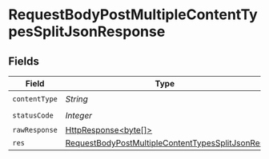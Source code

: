 # RequestBodyPostMultipleContentTypesSplitJsonResponse


## Fields

| Field                                                                                                                         | Type                                                                                                                          | Required                                                                                                                      | Description                                                                                                                   |
| ----------------------------------------------------------------------------------------------------------------------------- | ----------------------------------------------------------------------------------------------------------------------------- | ----------------------------------------------------------------------------------------------------------------------------- | ----------------------------------------------------------------------------------------------------------------------------- |
| `contentType`                                                                                                                 | *String*                                                                                                                      | :heavy_check_mark:                                                                                                            | N/A                                                                                                                           |
| `statusCode`                                                                                                                  | *Integer*                                                                                                                     | :heavy_check_mark:                                                                                                            | N/A                                                                                                                           |
| `rawResponse`                                                                                                                 | [HttpResponse<byte[]>](https://docs.oracle.com/en/java/javase/11/docs/api/java.net.http/java/net/http/HttpResponse.html)      | :heavy_minus_sign:                                                                                                            | N/A                                                                                                                           |
| `res`                                                                                                                         | [RequestBodyPostMultipleContentTypesSplitJsonRes](../../models/operations/RequestBodyPostMultipleContentTypesSplitJsonRes.md) | :heavy_minus_sign:                                                                                                            | OK                                                                                                                            |